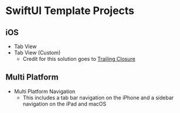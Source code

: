 # SwiftUI Template Projects

## iOS
- Tab View
- Tab View (Custom)
  - Credit for this solution goes to [Trailing Closure](https://trailingclosure.com/custom-tabbar/)

## Multi Platform
- Multi Platform Navigation
  - This includes a tab bar navigation on the iPhone and a sidebar navigation on the iPad and macOS
